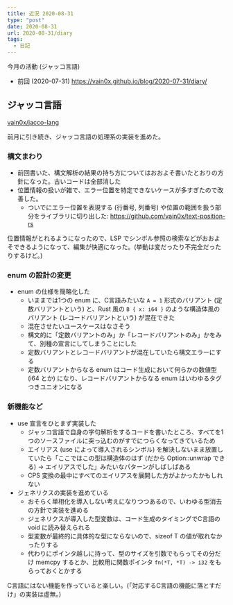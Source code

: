 ```yaml
---
title: 近況 2020-08-31
type: "post"
date: 2020-08-31
url: 2020-08-31/diary
tags:
  - 日記
---
```


今月の活動 (ジャッコ言語)

<!--more-->

- 前回 (2020-07-31) <https://vain0x.github.io/blog/2020-07-31/diary/>

## ジャッコ言語

[vain0x/jacco-lang](https://github.com/vain0x/jacco-lang)

前月に引き続き、ジャッコ言語の処理系の実装を進めた。

### 構文まわり

- 前回書いた、構文解析の結果の持ち方についてはおおよそ書いたとおりの方針になった。古いコードは全部消した
- 位置情報の扱いが雑で、エラー位置を特定できないケースが多すぎたので改善した。
    - ついでにエラー位置を表現する (行番号, 列番号) や位置の範囲を扱う部分をライブラリに切り出した: <https://github.com/vain0x/text-position-rs>

位置情報がとれるようになったので、LSP でシンボル参照の検索などがおおよそできるようになって、編集が快適になった。(挙動は変だったり不完全だったりするけど。)

### enum の設計の変更

- enum の仕様を簡略化した
    - いままでは1つの enum に、C言語みたいな `A = 1` 形式のバリアント (定数バリアントという) と、Rust 風の `B { x: i64 }` のような構造体風のバリアント (レコードバリアントという) が混在できた
    - 混在させたいユースケースはなさそう
    - 構文的に「定数バリアントのみ」か「レコードバリアントのみ」かをみて、別種の宣言にしてしまうことにした
    - 定数バリアントとレコードバリアントが混在していたら構文エラーにする
    - 定数バリアントからなる enum はコード生成において何らかの数値型 (i64 とか) になり、レコードバリアントからなる enum はいわゆるタグつきユニオンになる

### 新機能など

- use 宣言をひとまず実装した
    - ジャッコ言語で自身の字句解析をするコードを書いたところ、すべてを1つのソースファイルに突っ込むのがすでにつらくなってきているため
    - エイリアス (use によって導入されるシンボル) を解決しないまま放置していたら「ここではこの型は構造体のはず (だから Option::unwrap できる) → エイリアスでした」みたいなパターンがしばしばある
    - CPS 変換の最中にすべてのエイリアスを展開した方がよかったかもしれない
- ジェネリクスの実装を進めている
    - おそらく単相化を導入しない考えになりつつあるので、いわゆる型消去の方針で実装を進める
    - ジェネリクスが導入した型変数は、コード生成のタイミングでC言語の void に読み替えられる
    - 型変数が最終的に具体的な型にならないので、sizeof T の値が取れなかったりする
    - 代わりにポインタ越しに持って、型のサイズを引数でもらってその分だけ memcpy するとか、比較用に関数ポインタ `fn(*T, *T) -> i32` をもらっておくとかする

C言語にはない機能を作っていると楽しい。(「対応するC言語の機能に落とすだけ」の実装は虚無。)
